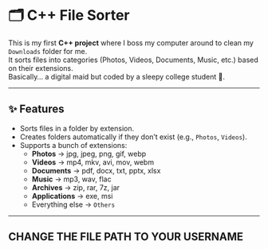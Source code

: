 # 🗂️ C++ File Sorter

This is my first **C++ project** where I boss my computer around to clean my `Downloads` folder for me.  
It sorts files into categories (Photos, Videos, Documents, Music, etc.) based on their extensions.  
Basically… a digital maid but coded by a sleepy college student 🦝.

---

## ✨ Features
- Sorts files in a folder by extension.
- Creates folders automatically if they don’t exist (e.g., `Photos`, `Videos`).
- Supports a bunch of extensions:  
  - **Photos** → jpg, jpeg, png, gif, webp  
  - **Videos** → mp4, mkv, avi, mov, webm  
  - **Documents** → pdf, docx, txt, pptx, xlsx  
  - **Music** → mp3, wav, flac  
  - **Archives** → zip, rar, 7z, jar  
  - **Applications** → exe, msi  
  - Everything else → `Others`

---
## CHANGE THE FILE PATH TO YOUR USERNAME

